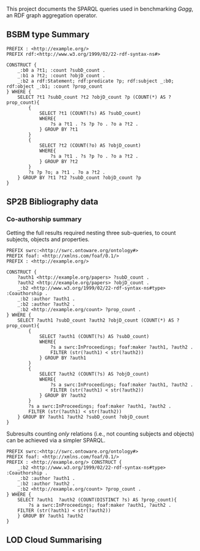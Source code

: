 This project documents the SPARQL queries used in benchmarking _Gagg_, an RDF graph aggregation operator.

## BSBM type Summary

```
PREFIX : <http://example.org/> 
PREFIX rdf:<http://www.w3.org/1999/02/22-rdf-syntax-ns#>

CONSTRUCT { 
    _:b0 a ?t1; :count ?subD_count .
    _:b1 a ?t2; :count ?objD_count .
    _:b2 a rdf:Statement; rdf:predicate ?p; rdf:subject _:b0; rdf:object _:b1; :count ?prop_count 
} WHERE {
    SELECT ?t1 ?subD_count ?t2 ?objD_count ?p (COUNT(*) AS ?prop_count){
        {
            SELECT ?t1 (COUNT(?s) AS ?subD_count)
            WHERE{
                ?s a ?t1 . ?s ?p ?o . ?o a ?t2 .
            } GROUP BY ?t1
        }
        {
            SELECT ?t2 (COUNT(?o) AS ?objD_count)
            WHERE{
                ?s a ?t1 . ?s ?p ?o . ?o a ?t2 .
            } GROUP BY ?t2
        }
        ?s ?p ?o; a ?t1 . ?o a ?t2 . 
    } GROUP BY ?t1 ?t2 ?subD_count ?objD_count ?p
}
```
## SP2B Bibliography data

### Co-authorship summary
Getting the full results required nesting three sub-queries, to count subjects, objects and properties.

```
PREFIX swrc:<http://swrc.ontoware.org/ontology#> 
PREFIX foaf: <http://xmlns.com/foaf/0.1/> 
PREFIX : <http://example.org/> 

CONSTRUCT { 
    ?auth1 <http://example.org/papers> ?subD_count .
    ?auth2 <http://example.org/papers> ?objD_count .
    _:b2 <http://www.w3.org/1999/02/22-rdf-syntax-ns#type> :Coauthorship .
    _:b2 :author ?auth1 .
    _:b2 :author ?auth2 .
    _:b2 <http://example.org/count> ?prop_count .
} WHERE {
    SELECT ?auth1 ?subD_count ?auth2 ?objD_count (COUNT(*) AS ?prop_count){
        {
            SELECT ?auth1 (COUNT(?s) AS ?subD_count)
            WHERE{
                ?s a swrc:InProceedings; foaf:maker ?auth1, ?auth2 .
                FILTER (str(?auth1) < str(?auth2))
            } GROUP BY ?auth1
        }
        {
            SELECT ?auth2 (COUNT(?s) AS ?objD_count)
            WHERE{
                ?s a swrc:InProceedings; foaf:maker ?auth1, ?auth2 .
                FILTER (str(?auth1) < str(?auth2))
            } GROUP BY ?auth2
        }
        ?s a swrc:InProceedings; foaf:maker ?auth1, ?auth2 . 
        FILTER (str(?auth1) < str(?auth2))
    } GROUP BY ?auth1 ?auth2 ?subD_count ?objD_count
}
```
Subresults counting *only* relations (i.e., not counting subjects and objects) can be achieved via a simpler SPARQL.

```
PREFIX swrc:<http://swrc.ontoware.org/ontology#>
PREFIX foaf: <http://xmlns.com/foaf/0.1/> 
PREFIX : <http://example.org/> CONSTRUCT {
    _:b2 <http://www.w3.org/1999/02/22-rdf-syntax-ns#type> :Coauthorship .
    _:b2 :author ?auth1 .
    _:b2 :author ?auth2 .
    _:b2 <http://example.org/count> ?prop_count .
} WHERE {
    SELECT ?auth1  ?auth2 (COUNT(DISTINCT ?s) AS ?prop_count){
        ?s a swrc:InProceedings; foaf:maker ?auth1, ?auth2 . 
	FILTER (str(?auth1) < str(?auth2)) 
    } GROUP BY ?auth1 ?auth2 
}
```
## LOD Cloud Summarising

